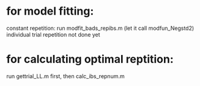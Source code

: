 # for model fitting:
constant repetition: run modfit_bads_repibs.m (let it call modfun_Negstd2)
individual trial repetition not done yet

# for calculating optimal reptition:
run gettrial_LL.m first, then calc_ibs_repnum.m